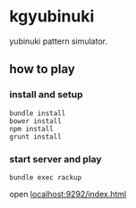 kgyubinuki
=========

yubinuki pattern simulator.

## how to play

### install and setup

```
bundle install
bower install
npm install
grunt install
```

### start server and play

```
bundle exec rackup
```

open [localhost:9292/index.html](http://localhost:9292/index.html)